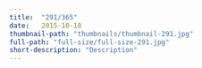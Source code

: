 ```yaml
---
title:  "291/365"
date:   2015-10-18
thumbnail-path: "thumbnails/thumbnail-291.jpg"
full-path: "full-size/full-size-291.jpg"
short-description: "Description"
---
```

